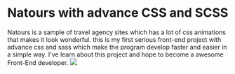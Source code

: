 # Natours with advance CSS and SCSS
Natours is a sample of travel agency sites which has a lot of css animations that makes it look wonderful.
this is my first serious front-end project with advance css and sass which make the program develop faster and easier in a simple way.
I've learn about this project and hope to become a awesome Front-End developer.
![](starter/img/screenshot-127.0.0.1_5500-2020.10.26-14_01_30.png)
